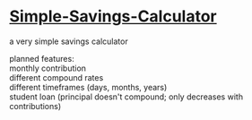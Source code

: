 # [Simple-Savings-Calculator](http://mhbates.com/savings/)
a very simple savings calculator

planned features:  
monthly contribution  
different compound rates  
different timeframes (days, months, years)  
student loan (principal doesn't compound; only decreases with contributions)  
